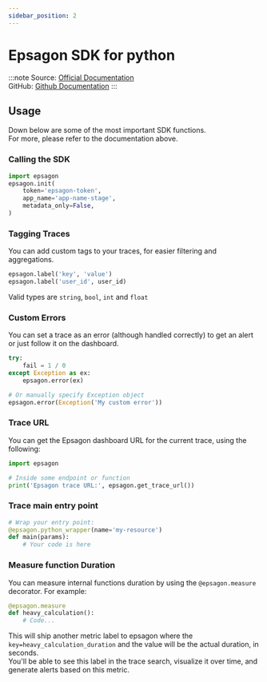 ```yaml
---
sidebar_position: 2
---
```


# Epsagon SDK for python

:::note
Source: [Official Documentation](https://docs.epsagon.com/docs/welcome/what-is-epsagon) <br />
GitHub: [Github Documentation](https://github.com/epsagon/epsagon-python)
:::

## Usage

Down below are some of the most important SDK functions. <br />
For more, please refer to the documentation above.

### Calling the SDK
```py
import epsagon
epsagon.init(
    token='epsagon-token',
    app_name='app-name-stage',
    metadata_only=False,
)
```
### Tagging Traces

You can add custom tags to your traces, for easier filtering and aggregations.

```py
epsagon.label('key', 'value')
epsagon.label('user_id', user_id)
```
Valid types are `string`, `bool`, `int` and `float`

### Custom Errors

You can set a trace as an error (although handled correctly) to get an alert or just follow it on the dashboard.

```py
try:
    fail = 1 / 0
except Exception as ex:
    epsagon.error(ex)

# Or manually specify Exception object
epsagon.error(Exception('My custom error'))
```

### Trace URL

You can get the Epsagon dashboard URL for the current trace, using the following:
```py
import epsagon

# Inside some endpoint or function
print('Epsagon trace URL:', epsagon.get_trace_url())
```

### Trace main entry point
```py
# Wrap your entry point:
@epsagon.python_wrapper(name='my-resource')
def main(params):
    # Your code is here
```

### Measure function Duration
You can measure internal functions duration by using the `@epsagon.measure` decorator. For example:
```py
@epsagon.measure
def heavy_calculation():
    # Code...
```
This will ship another metric label to epsagon where the `key=heavy_calculation_duration` and the value will be the actual duration, in seconds. <br />
You'll be able to see this label in the trace search, visualize it over time, and generate alerts based on this metric.

